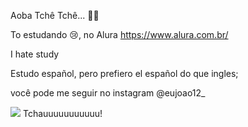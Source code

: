 Aoba Tchê Tchê... 🐂🤠

To estudando 😢, no Alura https://www.alura.com.br/

I hate study

Estudo español, pero prefiero el español do que ingles;

você pode me seguir no instagram @eujoao12_ 

![](https://media.tenor.com/-Oo9YBTLsvkAAAAd/michael-myers-halloween.gif)
 Tchauuuuuuuuuuu!
